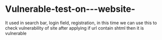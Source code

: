 # Vulnerable-test-on---website-
It used in search bar, login field, registration, in this time we can use this to check vulnerability of site after applying if url contain shtml then it is vulnerable 
